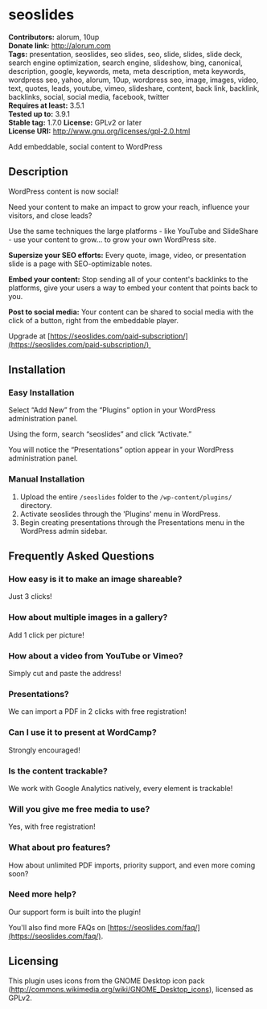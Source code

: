 # seoslides #
**Contributors:** alorum, 10up  
**Donate link:** http://alorum.com  
**Tags:** presentation, seoslides, seo slides, seo, slide, slides, slide deck, search engine optimization, search engine, slideshow, bing, canonical, description, google, keywords, meta, meta description, meta keywords, wordpress seo, yahoo, alorum, 10up, wordpress seo, image, images, video, text, quotes, leads, youtube, vimeo, slideshare, content, back link, backlink, backlinks, social, social media, facebook, twitter  
**Requires at least:** 3.5.1  
**Tested up to:** 3.9.1  
**Stable tag:** 1.7.0
**License:** GPLv2 or later  
**License URI:** http://www.gnu.org/licenses/gpl-2.0.html  

Add embeddable, social content to WordPress

## Description ##

WordPress content is now social!

Need your content to make an impact to grow your reach, influence your visitors, and close leads?

Use the same techniques the large platforms - like YouTube and SlideShare - use your content to grow... to grow your own WordPress site.

**Supersize your SEO efforts:** Every quote, image, video, or presentation slide is a page with SEO-optimizable notes.

**Embed your content:** Stop sending all of your content's backlinks to the platforms, give your users a way to embed your content that points back to you.

**Post to social media:** Your content can be shared to social media with the click of a button, right from the embeddable player.

Upgrade at [https://seoslides.com/paid-subscription/](https://seoslides.com/paid-subscription/) 


## Installation ##

### Easy Installation ###

Select “Add New” from the “Plugins” option in your WordPress administration panel.

Using the form, search “seoslides” and click “Activate.”

You will notice the “Presentations” option appear in your WordPress administration panel.

### Manual Installation ###

1. Upload the entire `/seoslides` folder to the `/wp-content/plugins/` directory.
1. Activate seoslides through the 'Plugins' menu in WordPress.
1. Begin creating presentations through the Presentations menu in the WordPress admin sidebar.

## Frequently Asked Questions ##

### How easy is it to make an image shareable? ###

Just 3 clicks!

### How about multiple images in a gallery? ###

Add 1 click per picture!

### How about a video from YouTube or Vimeo? ###

Simply cut and paste the address!

### Presentations? ###

We can import a PDF in 2 clicks with free registration!

### Can I use it to present at WordCamp? ###

Strongly encouraged!

### Is the content trackable? ###

We work with Google Analytics natively, every element is trackable!

### Will you give me free media to use? ###

Yes, with free registration!

### What about pro features? ###

How about unlimited PDF imports, priority support, and even more coming soon?

### Need more help? ###

Our support form is built into the plugin!

You'll also find more FAQs on [https://seoslides.com/faq/](https://seoslides.com/faq/).

## Licensing ##

This plugin uses icons from the GNOME Desktop icon pack (http://commons.wikimedia.org/wiki/GNOME_Desktop_icons), licensed as GPLv2.